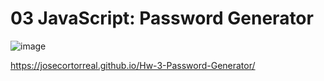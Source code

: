 # 03 JavaScript: Password Generator

![image](https://user-images.githubusercontent.com/121327572/220008013-95167f1e-a4ff-4ca1-89b6-adf074aae65d.png)

https://josecortorreal.github.io/Hw-3-Password-Generator/






